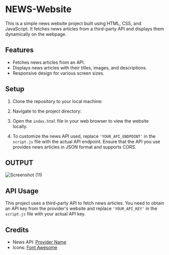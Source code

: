 # NEWS-Website


This is a simple news website project built using HTML, CSS, and JavaScript. It fetches news articles from a third-party API and displays them dynamically on the webpage.

## Features

- Fetches news articles from an API.
- Displays news articles with their titles, images, and descriptions.
- Responsive design for various screen sizes.

## Setup

1. Clone the repository to your local machine:

2. Navigate to the project directory:


3. Open the `index.html` file in your web browser to view the website locally.

4. To customize the news API used, replace `'YOUR_API_ENDPOINT'` in the `script.js` file with the actual API endpoint. Ensure that the API you use provides news articles in JSON format and supports CORS.

## OUTPUT

![Screenshot (11)](https://github.com/shivam-1-byte/NEWS-Website/assets/105426207/dd8193d0-67fd-478c-a46b-760e412baeef)


## API Usage

This project uses a third-party API to fetch news articles. You need to obtain an API key from the provider's website and replace `'YOUR_API_KEY'` in the `script.js` file with your actual API key.

## Credits

- News API: [Provider Name](https://newsapi.org/)
- Icons: [Font Awesome](https://fontawesome.com/)



